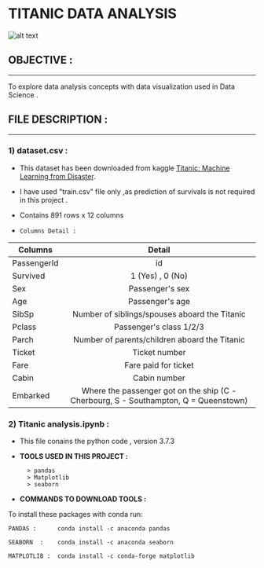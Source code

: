 # TITANIC DATA ANALYSIS 
![alt text](http://www.titanicuniverse.com/wp-content/uploads/2009/10/titanic-sinking-underwater.jpg)

## OBJECTIVE :
---
To explore data analysis concepts with data visualization used in Data Science .

## FILE DESCRIPTION :
---

### 1) dataset.csv : 
 
  - This dataset has been downloaded from kaggle [Titanic: Machine Learning from Disaster](https://www.kaggle.com/c/titanic/data#_=_).
  
  - I have used "train.csv" file only ,as prediction of survivals is not required in this project . 
	 
  - Contains 891 rows x 12 columns
    
  - `Columns Detail :`


| **Columns**       | **Detail**           | 
| ------------- |:-------------:| 
| PassengerId     | id |
| Survived     | 1 (Yes) , 0 (No)|
| Sex      | Passenger's sex |
| Age      | Passenger's age |
| SibSp      | Number of siblings/spouses aboard the Titanic |
| Pclass      | Passenger's class 1/2/3 |
| Parch      |  Number of parents/children aboard the Titanic | 
| Ticket      | Ticket number     |  
| Fare | Fare paid for ticket      |  
| Cabin      | Cabin number | 
| Embarked      | Where the passenger got on the ship (C - Cherbourg, S - Southampton, Q = Queenstown) | 


### 2) Titanic analysis.ipynb :
  
  - This file conains the python code , version 3.7.3
  - **TOOLS USED IN THIS PROJECT :**
          
          > pandas
          > Matplotlib
          > seaborn     
  - **COMMANDS TO DOWNLOAD TOOLS :**
  
  To install these packages with conda run:
  
    PANDAS :      conda install -c anaconda pandas  
    
    SEABORN  :    conda install -c anaconda seaborn
    
    MATPLOTLIB :  conda install -c conda-forge matplotlib
